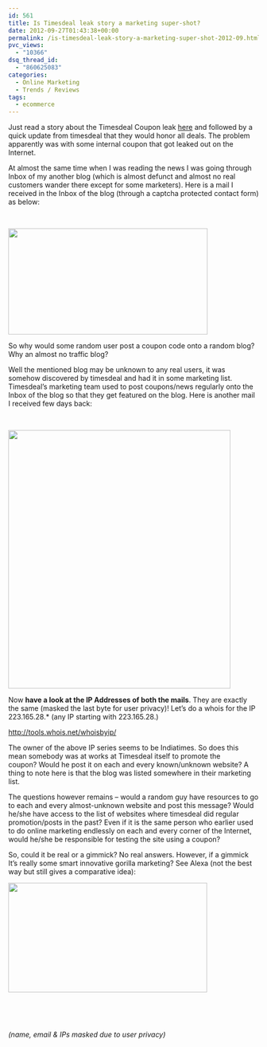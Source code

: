 ```yaml
---
id: 561
title: Is Timesdeal leak story a marketing super-shot?
date: 2012-09-27T01:43:38+00:00
permalink: /is-timesdeal-leak-story-a-marketing-super-shot-2012-09.html
pvc_views:
  - "10366"
dsq_thread_id:
  - "860625083"
categories:
  - Online Marketing
  - Trends / Reviews
tags:
  - ecommerce
---
```

Just read a story about the Timesdeal Coupon leak <a href="http://www.medianama.com/2012/09/223-timesdeal-acknowledges-free-deals-were-claimed-after-promo-codes-leak/" target="_blank">here</a> and followed by a quick update from timesdeal that they would honor all deals. The problem apparently was with some internal coupon that got leaked out on the Internet.

At almost the same time when I was reading the news I was going through Inbox of my another blog (which is almost defunct and almost no real customers wander there except for some marketers). Here is a mail I received in the Inbox of the blog (through a captcha protected contact form) as below:

&nbsp;

<div style="width:100%">
  <a href="http://www.prashantparashar.com/wp-content/uploads/2012/09/timesdeal_mail1_shruti.png"><img class="aligncenter size-full wp-image-567" src="http://www.prashantparashar.com/wp-content/uploads/2012/09/timesdeal_mail1_shruti.png" alt="" width="401" height="213" srcset="http://www.prashantparashar.com/wp-content/uploads/2012/09/timesdeal_mail1_shruti.png 401w, http://www.prashantparashar.com/wp-content/uploads/2012/09/timesdeal_mail1_shruti-300x159.png 300w" sizes="(max-width: 401px) 100vw, 401px" /></a>
</div>

So why would some random user post a coupon code onto a random blog? Why an almost no traffic blog?

Well the mentioned blog may be unknown to any real users, it was somehow discovered by timesdeal and had it in some marketing list. Timesdeal&#8217;s marketing team used to post coupons/news regularly onto the Inbox of the blog so that they get featured on the blog. Here is another mail I received few days back:

&nbsp;

<div style="width:100%">
  <a href="http://www.prashantparashar.com/wp-content/uploads/2012/09/timesdeal_mail1_ad1.png"><img class="aligncenter size-full wp-image-566" src="http://www.prashantparashar.com/wp-content/uploads/2012/09/timesdeal_mail1_ad1.png" alt="" width="447" height="519" srcset="http://www.prashantparashar.com/wp-content/uploads/2012/09/timesdeal_mail1_ad1.png 447w, http://www.prashantparashar.com/wp-content/uploads/2012/09/timesdeal_mail1_ad1-258x300.png 258w" sizes="(max-width: 447px) 100vw, 447px" /></a>
</div>

Now **have a look at the IP Addresses of both the mails**. They are exactly the same (masked the last byte for user privacy)! Let&#8217;s do a whois for the IP 223.165.28.* (any IP starting with 223.165.28.)

<http://tools.whois.net/whoisbyip/>

The owner of the above IP series seems to be Indiatimes. So does this mean somebody was at works at Timesdeal itself to promote the coupon? Would he post it on each and every known/unknown website? A thing to note here is that the blog was listed somewhere in their marketing list.

The questions however remains &#8211; would a random guy have resources to go to each and every almost-unknown website and post this message? Would he/she have access to the list of websites where timesdeal did regular promotion/posts in the past? Even if it is the same person who earlier used to do online marketing endlessly on each and every corner of the Internet, would he/she be responsible for testing the site using a coupon?

So, could it be real or a gimmick? No real answers. However, if a gimmick It&#8217;s really some smart innovative gorilla marketing? See Alexa (not the best way but still gives a comparative idea):

<div style="width:100%">
  <a href="http://www.prashantparashar.com/wp-content/uploads/2012/09/timesdeal-alexa-sep2012.png"><img class="aligncenter size-full wp-image-569" src="http://www.prashantparashar.com/wp-content/uploads/2012/09/timesdeal-alexa-sep2012.png" alt="" width="400" height="220" srcset="http://www.prashantparashar.com/wp-content/uploads/2012/09/timesdeal-alexa-sep2012.png 400w, http://www.prashantparashar.com/wp-content/uploads/2012/09/timesdeal-alexa-sep2012-300x165.png 300w" sizes="(max-width: 400px) 100vw, 400px" /></a>
</div>

&nbsp;

&nbsp;

_(name, email & IPs masked due to user privacy)_
